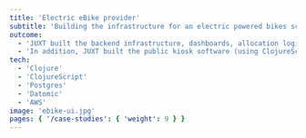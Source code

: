```yaml
---
title: 'Electric eBike provider'
subtitle: 'Building the infrastructure for an electric powered bikes scheme'
outcome:
  - 'JUXT built the backend infrastructure, dashboards, allocation logic and tracking for a bike-hire scheme in Spanish cities.'
  - 'In addition, JUXT built the public kiosk software (using ClojureScript) for individuals to register and hire bikes.'
tech:
  - 'Clojure'
  - 'ClojureScript'
  - 'Postgres'
  - 'Datomic'
  - 'AWS'
image: 'ebike-ui.jpg'
pages: { '/case-studies': { 'weight': 9 } }
---
```

